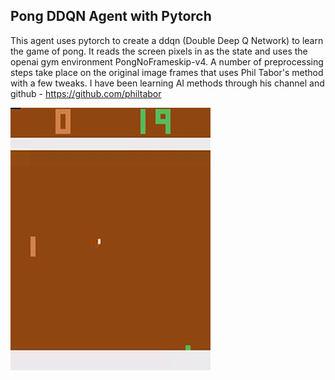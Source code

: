## Pong DDQN Agent with Pytorch

This agent uses pytorch to create a ddqn (Double Deep Q Network) to
learn the game of pong. It reads the screen pixels in as the state
and uses the openai gym environment PongNoFrameskip-v4. A number of 
preprocessing steps take place on the original image frames that
uses Phil Tabor's method with a few tweaks. I have been learning AI 
methods through his channel and github - https://github.com/philtabor

![](output.gif)